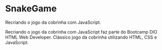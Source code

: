 # SnakeGame
Recriando o jogo da cobrinha com JavaScript.



Recriando o jogo da cobrinha com JavaScript faz parte do Bootcamp DIO HTML Web Developer.
Clássico jogo da cobrinha utilizando HTML, CSS e JavaScript.
